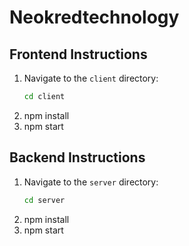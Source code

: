 # Neokredtechnology

## **Frontend Instructions**

1. Navigate to the `client` directory:
   ```bash
   cd client
2. npm install
3. npm start 

## **Backend Instructions**

1. Navigate to the `server` directory:
   ```bash
   cd server
2. npm install
3. npm start
